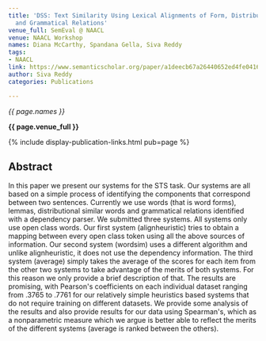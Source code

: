 ```yaml
---
title: 'DSS: Text Similarity Using Lexical Alignments of Form, Distributional Semantics
  and Grammatical Relations'
venue_full: SemEval @ NAACL
venue: NAACL Workshop
names: Diana McCarthy, Spandana Gella, Siva Reddy
tags:
- NAACL
link: https://www.semanticscholar.org/paper/a1deecb67a26440652ed4fe0416a26f6e51dc10a
author: Siva Reddy
categories: Publications

---
```


*{{ page.names }}*

**{{ page.venue_full }}**

{% include display-publication-links.html pub=page %}

## Abstract

In this paper we present our systems for the STS task. Our systems are all based on a simple process of identifying the components that correspond between two sentences. Currently we use words (that is word forms), lemmas, distributional similar words and grammatical relations identified with a dependency parser. We submitted three systems. All systems only use open class words. Our first system (alignheuristic) tries to obtain a mapping between every open class token using all the above sources of information. Our second system (wordsim) uses a different algorithm and unlike alignheuristic, it does not use the dependency information. The third system (average) simply takes the average of the scores for each item from the other two systems to take advantage of the merits of both systems. For this reason we only provide a brief description of that. The results are promising, with Pearson's coefficients on each individual dataset ranging from .3765 to .7761 for our relatively simple heuristics based systems that do not require training on different datasets. We provide some analysis of the results and also provide results for our data using Spearman's, which as a nonparametric measure which we argue is better able to reflect the merits of the different systems (average is ranked between the others).